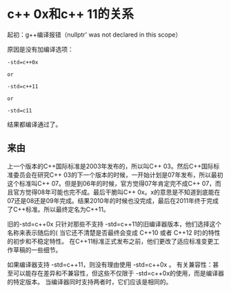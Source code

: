 # c++ 0x和c++ 11的关系

起初：g++编译报错（nullptr' was not declared in this scope）

原因是没有加编译选项：
```
-std=c++0x

or

-std=c++11
 
or

-std=c11
```
结果都编译通过了。

## 来由
上一个版本的C++国际标准是2003年发布的，所以叫C++ 03。然后C++国际标准委员会在研究C++ 03的下一个版本的时候，一开始计划是07年发布，所以最初这个标准叫C++ 07。但是到06年的时候，官方觉得07年肯定完不成C++ 07，而且官方觉得08年可能也完不成。最后干脆叫C++ 0x。x的意思是不知道到底能在07还是08还是09年完成。结果2010年的时候也没完成，最后在2011年终于完成了C++标准。所以最终定名为C++11。






旧的-std=c++0x 只针对那些不支持 -std=c++11的旧编译器版本，他们选择这个名称来表示随后的( 当它还不清楚是否最终会变成 C++10 或者 C++12 时)的特性的初步和不稳定特性。 在C++11标准正式发布之前，他们更改了适应标准变更工作草稿的一些细节。

如果编译器支持 -std=c++11，则没有理由使用 -std=c++0x 。 有关兼容性：甚至可以能存在差异和不兼容性，但这些不仅限于 -std=c++0x的使用，而是编译器的特定版本。 当编译器同时支持两者时，它们应该是相同的。





